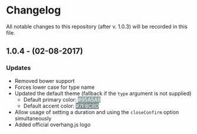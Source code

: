# Changelog

All notable changes to this repository (after v. 1.0.3) will be recorded in this file.

## 1.0.4 - (02-08-2017)
### Updates

- Removed bower support
- Forces lower case for type name
- Updated the default theme (fallback if the `type` argument is not supplied)
	- Default primary color: <span style="color: white; background-color: #95A5A6">#95A5A6</span>
	- Default accent color: <span style="color: white; background-color: #7F8C8D">#7F8C8D</span>
- Allow usage of setting a duration and using the `closeConfirm` option simultaneously
- Added official overhang.js logo
